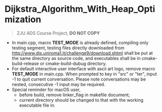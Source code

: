 # Dijkstra_Algorithm_With_Heap_Optimization
> ZJU ADS Course Project, **DO NOT COPY**

* In main.cpp, macro __TEST_MODE__ is already defined, compiling only testing segment, testing files directly downloaded from http://www.dis.uniroma1.it/challenge9/download.shtml shall be put at the same directory as source code, and executables shall be in cmake-build-release or cmake-build-dubug directory.
* For default interactive user interface with ascii art logo, remove macro __TEST_MODE__ in main.cpp. When prompted to key in "src" or "ter", input -1 to quit current conversation. Please note conversations may be nested, consecutive -1 input may be required.
* Special reminder for macOS user,
	* before build, remove linker_flag in makefile document;
	* current directory should be changed to that with the working executable file in.
